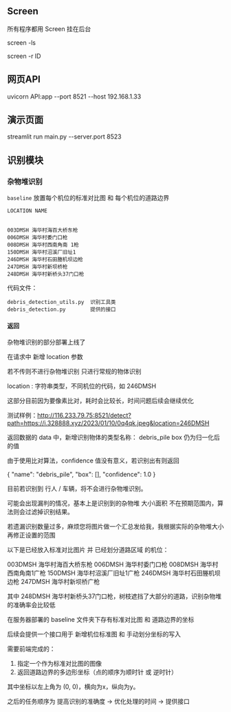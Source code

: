 ## Screen

所有程序都用 Screen 挂在后台

screen -ls 

screen -r ID

## 网页API

uvicorn API:app --port 8521 --host 192.168.1.33

## 演示页面

streamlit run main.py --server.port 8523



## 识别模块


### 杂物堆识别


`baseline` 放置每个机位的标准对比图 和 每个机位的道路边界

```
LOCATION NAME


003DMSH 海华村海百大桥东枪
006DMSH 海华村委门口枪
008DMSH 海华村西南角南 1枪
150DMSH 海华村沼溪厂旧址1
246DMSH 海华村石田塍机坝边枪
247DMSH 海华村新坝桥枪
248DMSH 海华村新桥头37门口枪
```

代码文件：
```
debris_detection_utils.py  识别工具类
debris_detection.py        提供的接口
```


#### 返回

杂物堆识别的部分部署上线了

在请求中 新增 location 参数

若不传则不进行杂物堆识别 只进行常规的物体识别

location : 字符串类型，不同机位的代码，如 246DMSH

这部分目前因为要像素比对，耗时会比较长，时间问题后续会继续优化

测试样例：http://116.233.79.75:8521/detect?path=https://i.328888.xyz/2023/01/10/0q4qk.jpeg&location=246DMSH




返回数据的 data 中，新增识别物体的类型名称： debris_pile
box 仍为归一化后的值

由于使用比对算法，confidence 值没有意义，若识别出有则返回

{
      "name": "debris_pile",
      "box": [],
      "confidence": 1.0
}

目前若识别到 行人 / 车辆，将不会进行杂物堆识别。

可能会出现漏判的情况，基本上是识别到的杂物堆 大小\面积 不在预期范围内，算法则会过滤掉识别结果。

若遗漏识别数量过多，麻烦您将图片做一个汇总发给我，我根据实际的杂物堆大小再修正设置的范围




以下是已经放入标准对比图片 并 已经划分道路区域 的机位：

003DMSH 海华村海百大桥东枪
006DMSH 海华村委门口枪
008DMSH 海华村西南角南1广枪
150DMSH 海华村沼溪厂旧址1广枪
246DMSH 海华村石田塍机坝边枪
247DMSH 海华村新坝桥广枪

其中 248DMSH 海华村新桥头37门口枪，树枝遮挡了大部分的道路，识别杂物堆的准确率会比较低



在服务器部署的 baseline 文件夹下存有标准对比图 和 道路边界的坐标

后续会提供一个接口用于 新增机位标准图 和 手动划分坐标的写入

需要前端完成的：
1. 指定一个作为标准对比图的图像
2. 返回道路边界的多边形坐标（点的顺序为顺时针 或 逆时针）

其中坐标以左上角为 (0, 0)，横向为x，纵向为y。



之后的任务顺序为
提高识别的准确度 -> 优化处理的时间 -> 提供接口